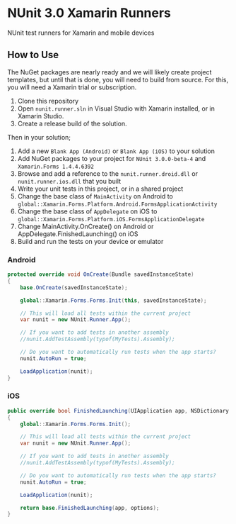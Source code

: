 # NUnit 3.0 Xamarin Runners

NUnit test runners for Xamarin and mobile devices

## How to Use ##

The NuGet packages are nearly ready and we will likely create project templates, but until that is done,
you will need to build from source. For this, you will need a Xamarin trial or subscription.

1. Clone this repository
2. Open `nunit.runner.sln` in Visual Studio with Xamarin installed, or in Xamarin Studio.
3. Create a release build of the solution.

Then in your solution;

1. Add a new `Blank App (Android)` or `Blank App (iOS)` to your solution
2. Add NuGet packages to your project for `NUnit 3.0.0-beta-4` and `Xamarin.Forms 1.4.4.6392`
3. Browse and add a reference to the `nunit.runner.droid.dll` or `nunit.runner.ios.dll` that you built
4. Write your unit tests in this project, or in a shared project
5. Change the base class of `MainActivity` on Android to `global::Xamarin.Forms.Platform.Android.FormsApplicationActivity`
6. Change the base class of `AppDelegate` on iOS to `global::Xamarin.Forms.Platform.iOS.FormsApplicationDelegate`
7. Change MainActivity.OnCreate() on Android or AppDelegate.FinishedLaunching() on iOS
8. Build and run the tests on your device or emulator

### Android ###

```C#
protected override void OnCreate(Bundle savedInstanceState)
{
    base.OnCreate(savedInstanceState);

    global::Xamarin.Forms.Forms.Init(this, savedInstanceState);

    // This will load all tests within the current project
    var nunit = new NUnit.Runner.App();

    // If you want to add tests in another assembly
    //nunit.AddTestAssembly(typof(MyTests).Assembly);

    // Do you want to automatically run tests when the app starts?
    nunit.AutoRun = true;

    LoadApplication(nunit);
}
```
### iOS ###

```C#
public override bool FinishedLaunching(UIApplication app, NSDictionary options)
{
    global::Xamarin.Forms.Forms.Init();

    // This will load all tests within the current project
    var nunit = new NUnit.Runner.App();

    // If you want to add tests in another assembly
    //nunit.AddTestAssembly(typof(MyTests).Assembly);

    // Do you want to automatically run tests when the app starts?
    nunit.AutoRun = true;

    LoadApplication(nunit);

    return base.FinishedLaunching(app, options);
}
```

